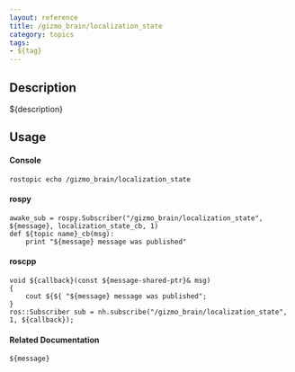 ```yaml
---
layout: reference
title: /gizmo_brain/localization_state
category: topics
tags: 
- ${tag}
---
```


## Description
${description}

## Usage
#### Console
```
rostopic echo /gizmo_brain/localization_state
```

#### rospy
```
awake_sub = rospy.Subscriber("/gizmo_brain/localization_state", ${message}, localization_state_cb, 1)
def ${topic name}_cb(msg):
    print "${message} message was published"
```

#### roscpp
```
void ${callback}(const ${message-shared-ptr}& msg)
{
    cout ${${ "${message} message was published";
}
ros::Subscriber sub = nh.subscribe("/gizmo_brain/localization_state", 1, ${callback});
```

#### Related Documentation
``${message}``